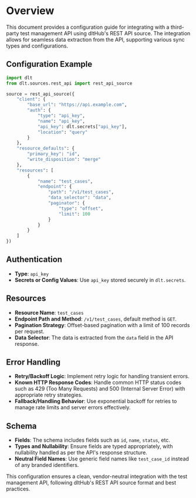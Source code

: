 # Overview

This document provides a configuration guide for integrating with a third-party test management API using dltHub's REST API source. The integration allows for seamless data extraction from the API, supporting various sync types and configurations.

## Configuration Example

```python
import dlt
from dlt.sources.rest_api import rest_api_source

source = rest_api_source({
    "client": {
        "base_url": "https://api.example.com",
        "auth": {
            "type": "api_key",
            "name": "api_key",
            "api_key": dlt.secrets["api_key"],
            "location": "query"
        }
    },
    "resource_defaults": {
        "primary_key": "id",
        "write_disposition": "merge"
    },
    "resources": [
        {
            "name": "test_cases",
            "endpoint": {
                "path": "/v1/test_cases",
                "data_selector": "data",
                "paginator": {
                    "type": "offset",
                    "limit": 100
                }
            }
        }
    ]
})
```

## Authentication

- **Type**: `api_key`
- **Secrets or Config Values**: Use `api_key` stored securely in `dlt.secrets`.

## Resources

- **Resource Name**: `test_cases`
- **Endpoint Path and Method**: `/v1/test_cases`, default method is `GET`.
- **Pagination Strategy**: Offset-based pagination with a limit of 100 records per request.
- **Data Selector**: The data is extracted from the `data` field in the API response.

## Error Handling

- **Retry/Backoff Logic**: Implement retry logic for handling transient errors.
- **Known HTTP Response Codes**: Handle common HTTP status codes such as 429 (Too Many Requests) and 500 (Internal Server Error) with appropriate retry strategies.
- **Fallback/Handling Behavior**: Use exponential backoff for retries to manage rate limits and server errors effectively.

## Schema

- **Fields**: The schema includes fields such as `id`, `name`, `status`, etc.
- **Types and Nullability**: Ensure fields are typed appropriately, with nullability handled as per the API's response structure.
- **Neutral Field Names**: Use generic field names like `test_case_id` instead of any branded identifiers.

This configuration ensures a clean, vendor-neutral integration with the test management API, following dltHub's REST API source format and best practices.
